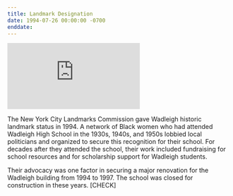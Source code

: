 ```yaml
---
title: Landmark Designation
date: 1994-07-26 00:00:00 -0700
enddate: 
---
```


![](http://s-media.nyc.gov/agencies/lpc/lp/1840.pdf)

The New York City Landmarks Commission gave Wadleigh historic landmark status in 1994. A network of Black women who had attended Wadleigh High School in the 1930s, 1940s, and 1950s lobbied local politicians and organized to secure this recognition for their school. For decades after they attended the school, their work included fundraising for school resources and for scholarship support for Wadleigh students. 

Their advocacy was one factor in securing a major renovation for the Wadleigh building from 1994 to 1997. The school was closed for construction in these years. [CHECK]

